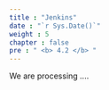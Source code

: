 ```yaml
---
title : "Jenkins"
date : "`r Sys.Date()`"
weight : 5
chapter : false
pre : " <b> 4.2 </b> "
---
```


We are processing ....